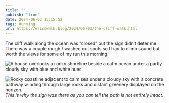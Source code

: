```yaml
---
title: ""
publish: "true"
date: 2024-06-03 15:15:52
tags: Running
url: https://ericmwalk.blog/2024/06/03/the-cliff-walk.html
---
```


The cliff walk along the ocean was “closed” but the sign didn’t deter me. There was a couple rough / washed out spots so I had to climb sound but worth the views for some of my run this morning.

![A house overlooks a rocky shoreline beside a calm ocean under a partly cloudy sky with blue and white hues.](https://ericmwalk.blog/uploads/2024/img-0160.jpeg)

![Rocky coastline adjacent to calm sea under a cloudy sky with a concrete pathway winding through large rocks and distant greenery displayed on the horizon.](https://ericmwalk.blog/uploads/2024/img-0161.jpeg)
*This is why the sign was there as you can tell the path is not entirely intact.*